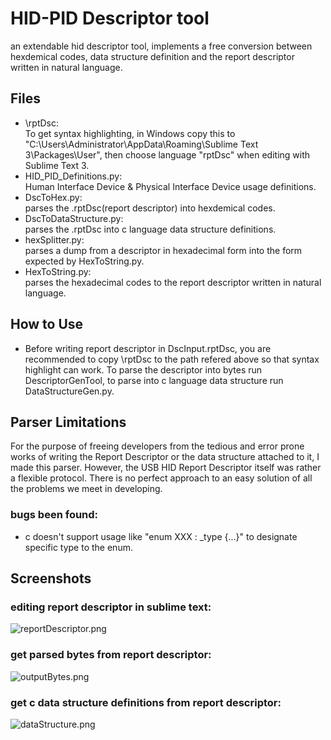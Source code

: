 # HID-PID Descriptor tool
an extendable hid descriptor tool, implements a free conversion between hexdemical codes, data structure definition and the report descriptor written in natural language.  

## Files  
- \rptDsc:  
	To get syntax highlighting, in Windows copy this to "C:\Users\Administrator\AppData\Roaming\Sublime Text 3\Packages\User", then choose language "rptDsc" when editing with Sublime Text 3.  
- HID\_PID\_Definitions.py:  
	Human Interface Device & Physical Interface Device usage definitions.  
- DscToHex.py:  
	parses the .rptDsc(report descriptor) into hexdemical codes.  
- DscToDataStructure.py:  
	parses the .rptDsc into c language data structure definitions.  
- hexSplitter.py:  
	parses a dump from a descriptor in hexadecimal form into the form expected by HexToString.py.
- HexToString.py:  
	parses the hexadecimal codes to the report descriptor written in natural language.  

## How to Use  
- Before writing report descriptor in DscInput.rptDsc, you are recommended to copy \rptDsc to the path refered above so that syntax highlight can work. To parse the descriptor into bytes run DescriptorGenTool, to parse into c language data structure run DataStructureGen.py.   

## Parser Limitations  
For the purpose of freeing developers from the tedious and error prone works of writing the Report Descriptor or the data structure attached to it, I made this parser. However, the USB HID Report Descriptor itself was rather a flexible protocol. There is no perfect approach to an easy solution of all the problems we meet in developing.    
### bugs been found:  
- c doesn't support usage like "enum XXX : _type {...}" to designate specific type to the enum.  

## Screenshots
### editing report descriptor in sublime text:  
![reportDescriptor.png](https://github.com/beantowel/HID_Descriptor_tool/raw/master/Screenshots/reportDescriptor.png)
### get parsed bytes from report descriptor:  
![outputBytes.png](https://github.com/beantowel/HID_Descriptor_tool/raw/master/Screenshots/outputBytes.png)
### get c data structure definitions from report descriptor:  
![dataStructure.png](https://github.com/beantowel/HID_Descriptor_tool/raw/master/Screenshots/dataStructure.png)
